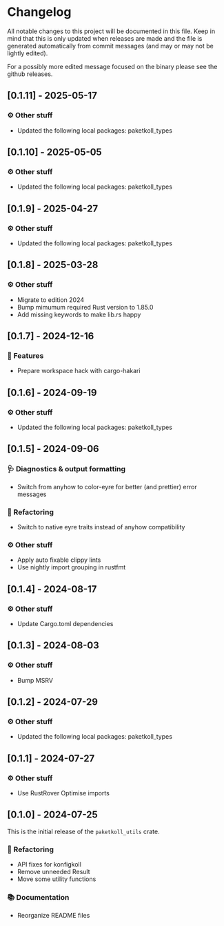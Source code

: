 # Changelog

All notable changes to this project will be documented in this file.
Keep in mind that this is only updated when releases are made and the file
is generated automatically from commit messages (and may or may not be lightly
edited).

For a possibly more edited message focused on the binary please see the github
releases.

## [0.1.11] - 2025-05-17

### ⚙️ Other stuff

- Updated the following local packages: paketkoll_types

## [0.1.10] - 2025-05-05

### ⚙️ Other stuff

- Updated the following local packages: paketkoll_types

## [0.1.9] - 2025-04-27

### ⚙️ Other stuff

- Updated the following local packages: paketkoll_types

## [0.1.8] - 2025-03-28

### ⚙️ Other stuff

- Migrate to edition 2024
- Bump mimumum required Rust version to 1.85.0
- Add missing keywords to make lib.rs happy

## [0.1.7] - 2024-12-16

### 🚀 Features

- Prepare workspace hack with cargo-hakari

## [0.1.6] - 2024-09-19

### ⚙️ Other stuff

- Updated the following local packages: paketkoll_types

## [0.1.5] - 2024-09-06

### 🩺 Diagnostics & output formatting

- Switch from anyhow to color-eyre for better (and prettier) error messages

### 🚜 Refactoring

- Switch to native eyre traits instead of anyhow compatibility

### ⚙️ Other stuff

- Apply auto fixable clippy lints
- Use nightly import grouping in rustfmt

## [0.1.4] - 2024-08-17

### ⚙️ Other stuff

- Update Cargo.toml dependencies

## [0.1.3] - 2024-08-03

### ⚙️ Other stuff

- Bump MSRV

## [0.1.2] - 2024-07-29

### ⚙️ Other stuff

- Updated the following local packages: paketkoll_types

## [0.1.1] - 2024-07-27

### ⚙️ Other stuff

- Use RustRover Optimise imports

## [0.1.0] - 2024-07-25

This is the initial release of the `paketkoll_utils` crate.

### 🚜 Refactoring

- API fixes for konfigkoll
- Remove unneeded Result
- Move some utility functions

### 📚 Documentation

- Reorganize README files
